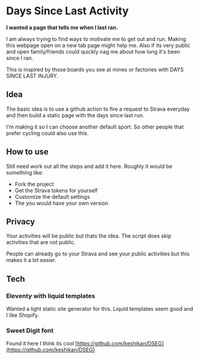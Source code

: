 # Days Since Last Activity

__I wanted a page that tells me when I last ran.__

I am always trying to find ways to motivate me to get out and run. Making this webpage open on a new tab page might help me. Also if its very public and open family/friends could quickly nag me about how long it's been since I ran.

This is inspired by those boards you see at mines or factories with DAYS SINCE LAST INJURY.

## Idea

The basic idea is to use a github action to fire a request to Strava everyday and then build a static page with the days since last run.

I'm making it so I can choose another default sport. So other people that prefer cycling could also use this.

## How to use

Still need work out all the steps and add it here. Roughly it would be something like:
- Fork the project
- Get the Strava tokens for yourself
- Customize the default settings
- The you would have your own version

## Privacy

Your activities will be public but thats the idea. The script does skip activities that are not public.

People can already go to your Strava and see your public activities but this makes it a lot easier.

## Tech

### Eleventy with liquid templates

Wanted a light static site generator for this. Liquid templates seem good and I like Shopify.

### Sweet Digit font

Found it here I think its cool [https://github.com/keshikan/DSEG](https://github.com/keshikan/DSEG)